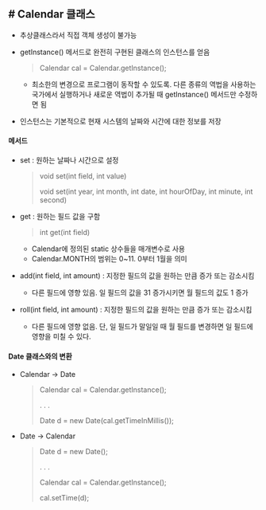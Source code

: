 ## # Calendar 클래스

- 추상클래스라서 직접 객체 생성이 불가능

- getInstance() 메서드로 완전히 구현된 클래스의 인스턴스를 얻음

  > Calendar cal = Calendar.getInstance();

  - 최소한의 변경으로 프로그램이 동작할 수 있도록. 다른 종류의 역법을 사용하는 국가에서 실행하거나 새로운 역법이 추가될 때 getInstance() 메서드만 수정하면 됨

- 인스턴스는 기본적으로 현재 시스템의 날짜와 시간에 대한 정보를 저장



#### 메서드

- set : 원하는 날짜나 시간으로 설정

  > void set(int field, int value)
  >
  > void set(int year, int month, int date, int hourOfDay, int minute, int second)

- get : 원하는 필드 값을 구함

  > int get(int field)

  - Calendar에 정의된 static 상수들을 매개변수로 사용
  - Calendar.MONTH의 범위는 0~11. 0부터 1월을 의미

- add(int field, int amount) : 지정한 필드의 값을 원하는 만큼 증가 또는 감소시킴

  - 다른 필드에 영향 있음. 일 필드의 값을 31 증가시키면 월 필드의 값도 1 증가

- roll(int field, int amount) : 지정한 필드의 값을 원하는 만큼 증가 또는 감소시킴

  - 다른 필드에 영향 없음. 단, 일 필드가 말일일 때 월 필드를 변경하면 일 필드에 영향을 미칠 수 있다.



#### Date 클래스와의 변환

- Calendar → Date

  > Calendar cal = Calendar.getInstance();
  >
  > . . .
  >
  > Date d = new Date(cal.getTimeInMillis());

- Date → Calendar

  > Date d = new Date();
  >
  > . . .
  >
  > Calendar cal = Calendar.getInstance();
  >
  > cal.setTime(d);